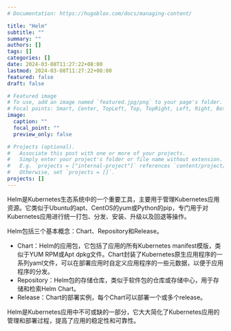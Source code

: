 ```yaml
---
# Documentation: https://hugoblox.com/docs/managing-content/

title: "Helm"
subtitle: ""
summary: ""
authors: []
tags: []
categories: []
date: 2024-03-08T11:27:22+08:00
lastmod: 2024-03-08T11:27:22+08:00
featured: false
draft: false

# Featured image
# To use, add an image named `featured.jpg/png` to your page's folder.
# Focal points: Smart, Center, TopLeft, Top, TopRight, Left, Right, BottomLeft, Bottom, BottomRight.
image:
  caption: ""
  focal_point: ""
  preview_only: false

# Projects (optional).
#   Associate this post with one or more of your projects.
#   Simply enter your project's folder or file name without extension.
#   E.g. `projects = ["internal-project"]` references `content/project/deep-learning/index.md`.
#   Otherwise, set `projects = []`.
projects: []
---
```


Helm是Kubernetes生态系统中的一个重要工具，主要用于管理Kubernetes应用资源。它类似于Ubuntu的apt、CentOS的yum或Python的pip，专门用于对Kubernetes应用进行统一打包、分发、安装、升级以及回退等操作。

Helm包括三个基本概念：Chart、Repository和Release。

* Chart：Helm的应用包，它包括了应用的所有Kubernetes manifest模版，类似于YUM RPM或Apt dpkg文件。Chart封装了Kubernetes原生应用程序的一系列yaml文件，可以在部署应用时自定义应用程序的一些元数据，以便于应用程序的分发。
* Repository：Helm包的存储仓库，类似于软件包的仓库或存储中心，用于存储和检索Helm Chart。
* Release：Chart的部署实例，每个Chart可以部署一个或多个release。

Helm是Kubernetes应用中不可或缺的一部分，它大大简化了Kubernetes应用的管理和部署过程，提高了应用的稳定性和可靠性。

<!-- 视频 -->